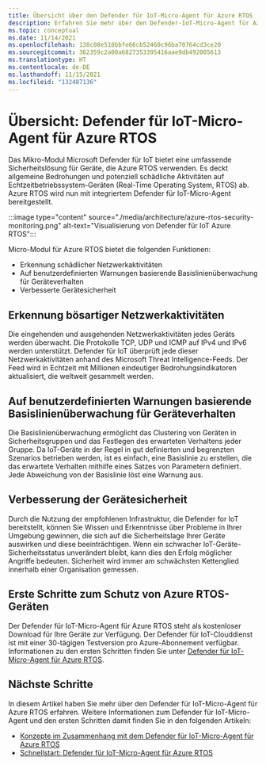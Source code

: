```yaml
---
title: Übersicht über den Defender für IoT-Micro-Agent für Azure RTOS
description: Erfahren Sie mehr über den Defender-IoT-Micro-Agent für Azure RTOS-Unterstützung und Implementierung als Teil von Microsoft Defender für IoT.
ms.topic: conceptual
ms.date: 11/14/2021
ms.openlocfilehash: 138c08e510bbfe66cb52460c96ba70764cd3ce20
ms.sourcegitcommit: 362359c2a00a6827353395416aae9db492005613
ms.translationtype: HT
ms.contentlocale: de-DE
ms.lasthandoff: 11/15/2021
ms.locfileid: "132487136"
---
```

# <a name="overview-defender-for-iot-defender-iot-micro-agent-for-azure-rtos"></a>Übersicht: Defender für IoT-Micro-Agent für Azure RTOS

Das Mikro-Modul Microsoft Defender für IoT bietet eine umfassende Sicherheitslösung für Geräte, die Azure RTOS verwenden. Es deckt allgemeine Bedrohungen und potenziell schädliche Aktivitäten auf Echtzeitbetriebssystem-Geräten (Real-Time Operating System, RTOS) ab. Azure RTOS wird nun mit integriertem Defender für IoT-Micro-Agent bereitgestellt.

:::image type="content" source="./media/architecture/azure-rtos-security-monitoring.png" alt-text="Visualisierung von Defender für IoT Azure RTOS":::

Micro-Modul für Azure RTOS bietet die folgenden Funktionen:

- Erkennung schädlicher Netzwerkaktivitäten
- Auf benutzerdefinierten Warnungen basierende Basislinienüberwachung für Geräteverhalten
- Verbesserte Gerätesicherheit

## <a name="detect-malicious-network-activities"></a>Erkennung bösartiger Netzwerkaktivitäten

Die eingehenden und ausgehenden Netzwerkaktivitäten jedes Geräts werden überwacht. Die Protokolle TCP, UDP und ICMP auf IPv4 und IPv6 werden unterstützt. Defender für IoT überprüft jede dieser Netzwerkaktivitäten anhand des Microsoft Threat Intelligence-Feeds. Der Feed wird in Echtzeit mit Millionen eindeutiger Bedrohungsindikatoren aktualisiert, die weltweit gesammelt werden.

## <a name="device-behavior-baselining-based-on-custom-alerts"></a>Auf benutzerdefinierten Warnungen basierende Basislinienüberwachung für Geräteverhalten

Die Basislinienüberwachung ermöglicht das Clustering von Geräten in Sicherheitsgruppen und das Festlegen des erwarteten Verhaltens jeder Gruppe. Da IoT-Geräte in der Regel in gut definierten und begrenzten Szenarios betrieben werden, ist es einfach, eine Basislinie zu erstellen, die das erwartete Verhalten mithilfe eines Satzes von Parametern definiert. Jede Abweichung von der Basislinie löst eine Warnung aus.

## <a name="improve-your-device-security-hygiene"></a>Verbesserung der Gerätesicherheit

Durch die Nutzung der empfohlenen Infrastruktur, die Defender for IoT bereitstellt, können Sie Wissen und Erkenntnisse über Probleme in Ihrer Umgebung gewinnen, die sich auf die Sicherheitslage Ihrer Geräte auswirken und diese beeinträchtigen. Wenn ein schwacher IoT-Geräte-Sicherheitsstatus unverändert bleibt, kann dies den Erfolg möglicher Angriffe bedeuten. Sicherheit wird immer am schwächsten Kettenglied innerhalb einer Organisation gemessen.

## <a name="get-started-protecting-azure-rtos-devices"></a>Erste Schritte zum Schutz von Azure RTOS-Geräten

Der Defender für IoT-Micro-Agent für Azure RTOS steht als kostenloser Download für Ihre Geräte zur Verfügung. Der Defender für IoT-Clouddienst ist mit einer 30-tägigen Testversion pro Azure-Abonnement verfügbar. Informationen zu den ersten Schritten finden Sie unter [Defender für IoT-Micro-Agent für Azure RTOS](https://github.com/MicrosoftDocs/azure-docs/blob/master/articles/defender-for-iot/device-builders/iot-security-azure-rtos.md).

## <a name="next-steps"></a>Nächste Schritte

In diesem Artikel haben Sie mehr über den Defender für IoT-Micro-Agent für Azure RTOS erfahren. Weitere Informationen zum Defender für IoT-Micro-Agent und den ersten Schritten damit finden Sie in den folgenden Artikeln:

- [Konzepte im Zusammenhang mit dem Defender für IoT-Micro-Agent für Azure RTOS](concept-rtos-security-module.md)
- [Schnellstart: Defender für IoT-Micro-Agent für Azure RTOS](quickstart-azure-rtos-security-module.md)

